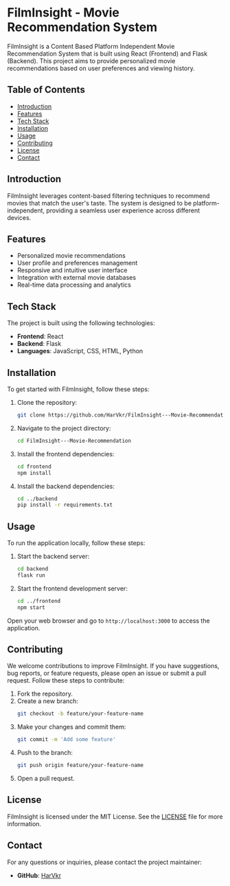 # FilmInsight - Movie Recommendation System

FilmInsight is a Content Based Platform Independent Movie Recommendation System that is built using React (Frontend) and Flask (Backend). This project aims to provide personalized movie recommendations based on user preferences and viewing history.

## Table of Contents

- [Introduction](#introduction)
- [Features](#features)
- [Tech Stack](#tech-stack)
- [Installation](#installation)
- [Usage](#usage)
- [Contributing](#contributing)
- [License](#license)
- [Contact](#contact)

## Introduction

FilmInsight leverages content-based filtering techniques to recommend movies that match the user's taste. The system is designed to be platform-independent, providing a seamless user experience across different devices.

## Features

- Personalized movie recommendations
- User profile and preferences management
- Responsive and intuitive user interface
- Integration with external movie databases
- Real-time data processing and analytics

## Tech Stack

The project is built using the following technologies:

- **Frontend**: React
- **Backend**: Flask
- **Languages**: JavaScript, CSS, HTML, Python

## Installation

To get started with FilmInsight, follow these steps:

1. Clone the repository:
    ```sh
    git clone https://github.com/HarVkr/FilmInsight---Movie-Recommendation.git
    ```
2. Navigate to the project directory:
    ```sh
    cd FilmInsight---Movie-Recommendation
    ```
3. Install the frontend dependencies:
    ```sh
    cd frontend
    npm install
    ```
4. Install the backend dependencies:
    ```sh
    cd ../backend
    pip install -r requirements.txt
    ```

## Usage

To run the application locally, follow these steps:

1. Start the backend server:
    ```sh
    cd backend
    flask run
    ```
2. Start the frontend development server:
    ```sh
    cd ../frontend
    npm start
    ```

Open your web browser and go to `http://localhost:3000` to access the application.

## Contributing

We welcome contributions to improve FilmInsight. If you have suggestions, bug reports, or feature requests, please open an issue or submit a pull request. Follow these steps to contribute:

1. Fork the repository.
2. Create a new branch:
    ```sh
    git checkout -b feature/your-feature-name
    ```
3. Make your changes and commit them:
    ```sh
    git commit -m 'Add some feature'
    ```
4. Push to the branch:
    ```sh
    git push origin feature/your-feature-name
    ```
5. Open a pull request.

## License

FilmInsight is licensed under the MIT License. See the [LICENSE](LICENSE) file for more information.

## Contact

For any questions or inquiries, please contact the project maintainer:

- **GitHub**: [HarVkr](https://github.com/HarVkr)
